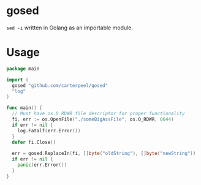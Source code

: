 # gosed
`sed -i` written in Golang as an importable module.

# Usage
```go
package main

import (
  gosed "github.com/carterpeel/gosed"
  "log"
)

func main() {
  // Must have os.O_RDWR file descriptor for proper functionality
  fi, err := os.OpenFile("./someBigAssFile", os.O_RDWR, 0644)
  if err != nil {
    log.Fatalf(err.Error())
  }
  defer fi.Close()
  
  err = gosed.ReplaceIn(fi, []byte("oldString"), []byte("newString"))
  if err != nil {
    panic(err.Error())
  } 
}
```
